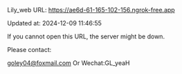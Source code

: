 Lily_web URL: https://ae6d-61-165-102-156.ngrok-free.app

Updated at: 2024-12-09 11:46:55

If you cannot open this URL, the server might be down.

Please contact: 

goley04@foxmail.com Or Wechat:GL_yeaH